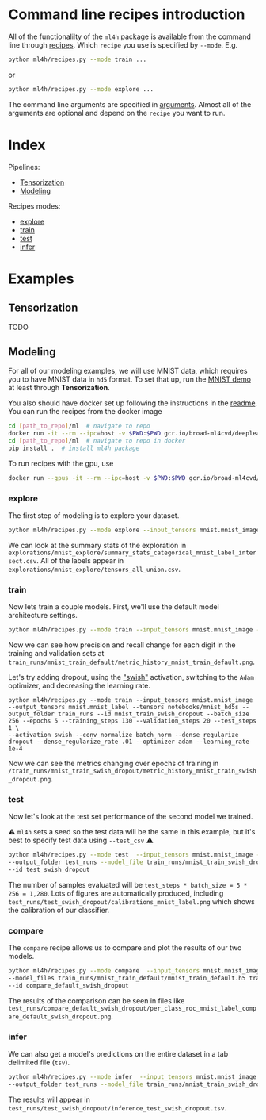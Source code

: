 # Command line recipes introduction
All of the functionalilty of the `ml4h` package is available from the command line through [recipes](ml4h/recipes.py).
Which `recipe` you use is specified by `--mode`.
E.g.
```bash
python ml4h/recipes.py --mode train ...
```
or
```bash
python ml4h/recipes.py --mode explore ...
```

The command line arguments are specified in [arguments](ml4h/arguments.py).
Almost all of the arguments are optional and depend on the `recipe` you want to run.

# Index
Pipelines:
* [Tensorization](#tensorization)
* [Modeling](#modeling)

Recipes modes:
* [explore](#explore)
* [train](#train)
* [test](#test)
* [infer](#infer)

# Examples

## Tensorization
TODO

## Modeling
For all of our modeling examples, we will use MNIST data, which requires you to have MNIST data in `hd5` format.
To set that up, run the [MNIST demo](notebooks/mnist_demo.ipynb) at least through **Tensorization**.

You also should have docker set up following the instructions in the [readme](README.md).
You can run the recipes from the docker image
```bash
cd [path_to_repo]/ml  # navigate to repo
docker run -it --rm --ipc=host -v $PWD:$PWD gcr.io/broad-ml4cvd/deeplearning:tf2-latest-cpu  # enter cpu docker image
cd [path_to_repo]/ml  # navigate to repo in docker
pip install .  # install ml4h package
```
To run recipes with the gpu, use
```bash
docker run --gpus -it --rm --ipc=host -v $PWD:$PWD gcr.io/broad-ml4cvd/deeplearning:tf2-latest-gpu
```

### explore
The first step of modeling is to explore your dataset.
```bash
python ml4h/recipes.py --mode explore --input_tensors mnist.mnist_image mnist.mnist_label --tensors notebooks/mnist_hd5s --output_folder ./explorations --id mnist_explore
```
We can look at the summary stats of the exploration in `explorations/mnist_explore/summary_stats_categorical_mnist_label_intersect.csv`.
All of the labels appear in `explorations/mnist_explore/tensors_all_union.csv`.

### train
Now lets train a couple models.
First, we'll use the default model architecture settings.
```bash
python ml4h/recipes.py --mode train --input_tensors mnist.mnist_image --output_tensors mnist.mnist_label --tensors notebooks/mnist_hd5s --output_folder train_runs --id mnist_train_default --batch_size 256 --epochs 5 --training_steps 130 --validation_steps 20 --test_steps 1
```
Now we can see how precision and recall change for each digit in the training and validation sets at
`train_runs/mnist_train_default/metric_history_mnist_train_default.png`.

Let's try adding dropout, using the ["swish"](https://arxiv.org/abs/1710.05941) activation, switching to the `Adam` optimizer, and decreasing the learning rate.
```
python ml4h/recipes.py --mode train --input_tensors mnist.mnist_image --output_tensors mnist.mnist_label --tensors notebooks/mnist_hd5s --output_folder train_runs --id mnist_train_swish_dropout --batch_size 256 --epochs 5 --training_steps 130 --validation_steps 20 --test_steps 1 \
--activation swish --conv_normalize batch_norm --dense_regularize dropout --dense_regularize_rate .01 --optimizer adam --learning_rate 1e-4
```
Now we can see the metrics changing over epochs of training in 
`/train_runs/mnist_train_swish_dropout/metric_history_mnist_train_swish_dropout.png`.

### test
Now let's look at the test set performance of the second model we trained.

:warning: `ml4h` sets a seed so the test data will be the same in this example, but it's best to specify test data using `--test_csv` :warning:
```bash
python ml4h/recipes.py --mode test  --input_tensors mnist.mnist_image --output_tensors mnist.mnist_label --tensors notebooks/mnist_hd5s \
--output_folder test_runs --model_file train_runs/mnist_train_swish_dropout/mnist_train_swish_dropout.h5 --test_steps 5 --batch_size 256 \
--id test_swish_dropout
```
The number of samples evaluated will be `test_steps * batch_size = 5 * 256 = 1,280`.
Lots of figures are automatically produced, including `test_runs/test_swish_dropout/calibrations_mnist_label.png` which shows the calibration of our classifier.

### compare
The `compare` recipe allows us to compare and plot the results of our two models.
```bash
python ml4h/recipes.py --mode compare  --input_tensors mnist.mnist_image --output_tensors mnist.mnist_label --tensors notebooks/mnist_hd5s --output_folder test_runs \
--model_files train_runs/mnist_train_default/mnist_train_default.h5 train_runs/mnist_train_swish_dropout/mnist_train_swish_dropout.h5 --test_steps 5 --batch_size 256 \
--id compare_default_swish_dropout
```
The results of the comparison can be seen in files like `test_runs/compare_default_swish_dropout/per_class_roc_mnist_label_compare_default_swish_dropout.png`.

### infer
We can also get a model's predictions on the entire dataset in a tab delimited file (`tsv`).
```bash
python ml4h/recipes.py --mode infer  --input_tensors mnist.mnist_image --output_tensors mnist.mnist_label --tensors notebooks/mnist_hd5s \
--output_folder test_runs --model_file train_runs/mnist_train_swish_dropout/mnist_train_swish_dropout.h5 --id test_swish_dropout
```
The results will appear in `test_runs/test_swish_dropout/inference_test_swish_dropout.tsv`.
